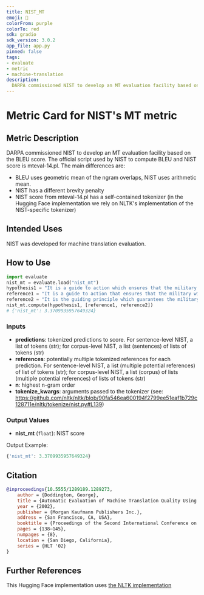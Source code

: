 ```yaml
---
title: NIST_MT
emoji: 🤗 
colorFrom: purple
colorTo: red
sdk: gradio
sdk_version: 3.0.2
app_file: app.py
pinned: false
tags:
- evaluate
- metric
- machine-translation
description: 
  DARPA commissioned NIST to develop an MT evaluation facility based on the BLEU score.
---
```


# Metric Card for NIST's MT metric


## Metric Description
DARPA commissioned NIST to develop an MT evaluation facility based on the BLEU
score. The official script used by NIST to compute BLEU and NIST score is
mteval-14.pl. The main differences are:

 - BLEU uses geometric mean of the ngram overlaps, NIST uses arithmetic mean.
 - NIST has a different brevity penalty
 - NIST score from mteval-14.pl has a self-contained tokenizer (in the Hugging Face implementation we rely on NLTK's 
implementation of the NIST-specific tokenizer)

## Intended Uses
NIST was developed for machine translation evaluation.

## How to Use

```python
import evaluate
nist_mt = evaluate.load("nist_mt")
hypothesis1 = "It is a guide to action which ensures that the military always obeys the commands of the party"
reference1 = "It is a guide to action that ensures that the military will forever heed Party commands"
reference2 = "It is the guiding principle which guarantees the military forces always being under the command of the Party"
nist_mt.compute(hypothesis1, [reference1, reference2])
# {'nist_mt': 3.3709935957649324}
```

### Inputs
- **predictions**: tokenized predictions to score. For sentence-level NIST, a list of tokens (str);
     for corpus-level NIST, a list (sentences) of lists of tokens (str)
- **references**:  potentially multiple tokenized references for each prediction.  For sentence-level NIST, a
     list (multiple potential references) of list of tokens (str); for corpus-level NIST, a list (corpus) of lists
     (multiple potential references) of lists of tokens (str)
- **n**: highest n-gram order
- **tokenize_kwargs**: arguments passed to the tokenizer (see: https://github.com/nltk/nltk/blob/90fa546ea600194f2799ee51eaf1b729c128711e/nltk/tokenize/nist.py#L139)

### Output Values
- **nist_mt** (`float`): NIST score

Output Example:
```python
{'nist_mt': 3.3709935957649324}
```


## Citation
```bibtex
@inproceedings{10.5555/1289189.1289273,
    author = {Doddington, George},
    title = {Automatic Evaluation of Machine Translation Quality Using N-Gram Co-Occurrence Statistics},
    year = {2002},
    publisher = {Morgan Kaufmann Publishers Inc.},
    address = {San Francisco, CA, USA},
    booktitle = {Proceedings of the Second International Conference on Human Language Technology Research},
    pages = {138–145},
    numpages = {8},
    location = {San Diego, California},
    series = {HLT '02}
}
```

## Further References

This Hugging Face implementation uses [the NLTK implementation](https://github.com/nltk/nltk/blob/develop/nltk/translate/nist_score.py)
